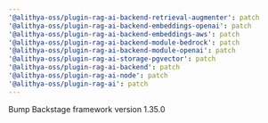 ```yaml
---
'@alithya-oss/plugin-rag-ai-backend-retrieval-augmenter': patch
'@alithya-oss/plugin-rag-ai-backend-embeddings-openai': patch
'@alithya-oss/plugin-rag-ai-backend-embeddings-aws': patch
'@alithya-oss/plugin-rag-ai-backend-module-bedrock': patch
'@alithya-oss/plugin-rag-ai-backend-module-openai': patch
'@alithya-oss/plugin-rag-ai-storage-pgvector': patch
'@alithya-oss/plugin-rag-ai-backend': patch
'@alithya-oss/plugin-rag-ai-node': patch
'@alithya-oss/plugin-rag-ai': patch
---
```


Bump Backstage framework version 1.35.0

